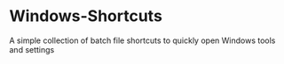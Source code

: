 # Windows-Shortcuts
A simple collection of batch file shortcuts to quickly open Windows tools and settings
